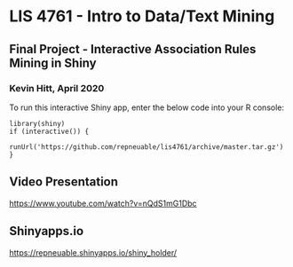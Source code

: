 # LIS 4761 - Intro to Data/Text Mining
## Final Project - Interactive Association Rules Mining in Shiny
### Kevin Hitt, April 2020

To run this interactive Shiny app, enter the below code into your R console:

```
library(shiny)
if (interactive()) {
  runUrl('https://github.com/repneuable/lis4761/archive/master.tar.gz')
}
```

## Video Presentation
https://www.youtube.com/watch?v=nQdS1mG1Dbc

## Shinyapps.io
https://repneuable.shinyapps.io/shiny_holder/
